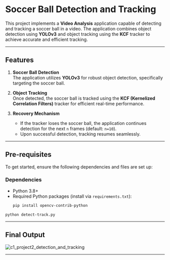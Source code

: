# **Soccer Ball Detection and Tracking**

This project implements a **Video Analysis** application capable of detecting and tracking a soccer ball in a video. The application combines object detection using **YOLOv3** and object tracking using the **KCF** tracker to achieve accurate and efficient tracking.

---

## **Features**

1. **Soccer Ball Detection**  
   The application utilizes **YOLOv3** for robust object detection, specifically targeting the soccer ball.

2. **Object Tracking**  
   Once detected, the soccer ball is tracked using the **KCF (Kernelized Correlation Filters)** tracker for efficient real-time performance.

3. **Recovery Mechanism**  
   - If the tracker loses the soccer ball, the application continues detection for the next `n` frames (default: `n=10`).  
   - Upon successful detection, tracking resumes seamlessly.

---

## **Pre-requisites**

To get started, ensure the following dependencies and files are set up:

### **Dependencies**
- Python 3.8+
- Required Python packages (install via `requirements.txt`):  
  ```bash
  pip install opencv-contrib-python
`python detect-track.py`

---

## Final Output
![c1_project2_detection_and_tracking](./output.gif)


---
